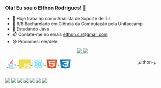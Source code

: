### Olá! Eu sou o Elthon Rodrigues! 👋

- 🔭 Hoje trabalho como Analista de Suporte de T.I.
- 🏫 6/8 Bacharelado em Ciência da Computação pela Unifaccamp
- 🌱 Estudando Java
- 📫 Contate-me no email: elthon.c.r@gmail.com
- 😄 Pronomes: ele/dele

<div align="center">
  <a href="https://github.com/elthoncr">
  <img height="180em" src="https://github-readme-stats.vercel.app/api?username=elthoncr&show_icons=true&theme=dark&include_all_commits=true&count_private=true"/>
  <img height="180em" src="https://github-readme-stats.vercel.app/api/top-langs/?username=elthoncr&layout=compact&langs_count=7&theme=dark"/>
</div>
  
<div style="display: inline_block"><br>
  <img align="center" alt="Elthon-Java" height="30" width="40" src="https://raw.githubusercontent.com/devicons/devicon/master/icons/java/java-original.svg">
  <img align="center" alt="Elthon-Js" height="30" width="40" src="https://raw.githubusercontent.com/devicons/devicon/master/icons/javascript/javascript-plain.svg">
  <img align="center" alt="Elthon-React" height="30" width="40" src="https://raw.githubusercontent.com/devicons/devicon/master/icons/react/react-original.svg">
  <img align="center" alt="Elthon-HTML" height="30" width="40" src="https://raw.githubusercontent.com/devicons/devicon/master/icons/html5/html5-original.svg">
  <img align="center" alt="Elthon-CSS" height="30" width="40" src="https://raw.githubusercontent.com/devicons/devicon/master/icons/css3/css3-original.svg">
  <img align="right" alt="Elthon-pic" height="150" style="border-radius:50px;" src="https://cdn.discordapp.com/attachments/937130589889376327/937317291085922314/elthon-picrew.png">
</div>
  
  ##
 
<div> 
  <a href="https://www.youtube.com/channel/UC_lcZKgeefj2zpd44NQRXVQ" target="_blank"><img src="https://img.shields.io/badge/YouTube-FF0000?style=for-the-badge&logo=youtube&logoColor=white" target="_blank"></a>
  <a href="https://twitter.com/elthoncr" target="_blank"><img src="https://img.shields.io/badge/Twitter-1DA1F2?style=for-the-badge&logo=twitter&logoColor=white" target="_blank"></a>
  <a href="https://instagram.com/elthoncr" target="_blank"><img src="https://img.shields.io/badge/-Instagram-%23E4405F?style=for-the-badge&logo=instagram&logoColor=white" target="_blank"></a>
 	<a href="https://www.twitch.tv/elthoncr" target="_blank"><img src="https://img.shields.io/badge/Twitch-9146FF?style=for-the-badge&logo=twitch&logoColor=white" target="_blank"></a>
 <a href="" target="_blank"><img src="https://img.shields.io/badge/Discord-7289DA?style=for-the-badge&logo=discord&logoColor=white" target="_blank"></a> 
  <a href = "mailto:elthon.c.r@gmail.com"><img src="https://img.shields.io/badge/-Gmail-%23333?style=for-the-badge&logo=gmail&logoColor=white" target="_blank"></a>
  <a href="https://www.linkedin.com/in/elthoncr/" target="_blank"><img src="https://img.shields.io/badge/-LinkedIn-%230077B5?style=for-the-badge&logo=linkedin&logoColor=white" target="_blank"></a> 
 
</div>

